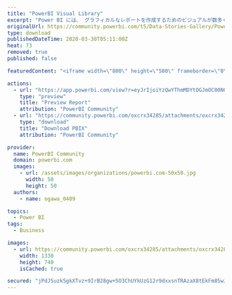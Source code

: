 ```yaml
---
title: "PowerBI Visual Library"
excerpt: "Power BI には、 グラフィカルなレポートを作成するためのビジュアルが数多く用意されています。 棒グラフ、折れ線グラフ、円グラフ、 面グラフ"
originalUrl: https://community.powerbi.com/t5/Data-Stories-Gallery/PowerBI-Visual-Library/m-p/998398
type: download
publishedDateTime: 2020-03-30T05:11:00Z
heat: 73
removed: true
published: false

featuredContent: "<iframe width=\"800\" height=\"500\" frameborder=\"0\" src=\"https://app.powerbi.com/view?r=eyJrIjoiYzQwYThmMDYtOGJmOC00NGIzLWJmYmQtYjRjMjFlNTkwMTIzIiwidCI6ImU2YjBhNTdiLWJkYTctNDA5YS1iYjVlLWI4YWYzMTE0Y2JhMCIsImMiOjEwfQ%3D%3D\"></iframe>"

actions:
  - url: "https://app.powerbi.com/view?r=eyJrIjoiYzQwYThmMDYtOGJmOC00NGIzLWJmYmQtYjRjMjFlNTkwMTIzIiwidCI6ImU2YjBhNTdiLWJkYTctNDA5YS1iYjVlLWI4YWYzMTE0Y2JhMCIsImMiOjEwfQ%3D%3D"
    type: "preview"
    title: "Preview Report"
    attribution: "PowerBI Community"
  - url: "https://community.powerbi.com/oxcrx34285/attachments/oxcrx34285/DataStoriesGallery/3611/6/PowerBI_VisualLibrary.pbix"
    type: "download"
    title: "Download PBIX"
    attribution: "PowerBI Community"

provider:
  name: PowerBI Community
  domain: powerbi.com
  images:
    - url: /assets/images/organizations/powerbi.com-50x50.jpg
      width: 50
      height: 50
  authors:
    - name: ogawa_0409

topics:
  - Power BI
tags:
  - Business

images:
  - url: https://community.powerbi.com/oxcrx34285/attachments/oxcrx34285/DataStoriesGallery/3611/1/VisualLibrary.png
    width: 1330
    height: 740
    isCached: true

secured: "jPdJSuzk5gkXTvz+9IrB28gw+5O3ChUYkUzG12r9dxxsnTRAzaX8tEkFm85wJZXJtdoVkTGIdX7UcuSQ+FQocJ3fW2PhkNwM1gz9y7Dls8/tqtFcZyg9kBOiEUXjzRZhtBix4SBhgKDhZ6BB0Svc7TBbh8HD++/AXzdb628w118+nrXIZEwVXtXaxfy/pLVEKh+0kQIpyg6DjdukQn9hT8FAeJInyfSf8WwIda1fv7HLX2+XFLgWYHNzK+xoyiatRGmtbliyA4fn/oBGQIv/qkcl+WKRkd5cHGIni30EpPkmR/7AgenMXX1Mp/k/2mMVb7uQmst/3gJy1ny4rFC9luYBzfRE8EEyd4vViVrXlhOmsCiuYO3cgPIFB4IeiuvWfGxPLGFFrsp02LUKoPJz7HgaL0Z4s4xDV0i5ZH2Rvzd4oaHmvTGR3A9Acyz9n6Cm;rzFz2OYKsJ2MBP91ZH6MjQ=="
---
```


